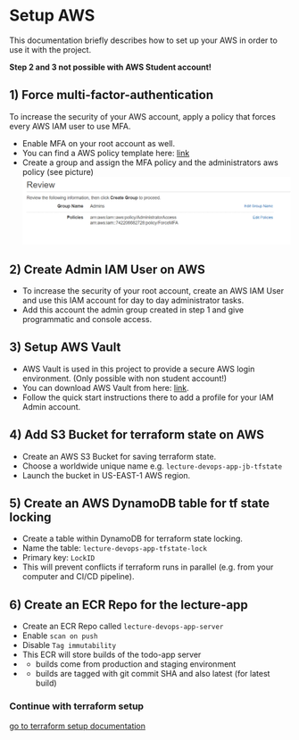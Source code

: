 # Setup AWS 

This documentation briefly describes how to set up your AWS 
in order to use it with the project. 

**Step 2 and 3 not possible with AWS Student account!**

## 1) Force multi-factor-authentication
To increase the security of your AWS account, apply a
policy that forces every AWS IAM user to use MFA. 
- Enable MFA on your root account as well. 
- You can find a AWS policy template here: [link](./aws-policies/force-mfa.json)
- Create a group and assign the MFA policy and the administrators aws policy (see picture)
![alt text](./pics/aws-create-group.PNG "Add group in AWS")


## 2) Create Admin IAM User on AWS 

- To increase the security of your root account, create an 
AWS IAM User and use this IAM account for day to day administrator 
tasks. 
- Add this account the admin group created in step 1 and give 
programmatic and console access.

## 3) Setup AWS Vault
- AWS Vault is used in this project to provide a secure AWS login environment. (Only possible with non student account!)
- You can download AWS Vault from here: [link](https://github.com/99designs/aws-vault).
- Follow the quick start instructions there to add a profile for your IAM Admin account.

## 4) Add S3 Bucket for terraform state on AWS
- Create an AWS S3 Bucket for saving terraform state.
- Choose a worldwide unique name e.g. ```lecture-devops-app-jb-tfstate```
- Launch the bucket in US-EAST-1 AWS region.

## 5) Create an AWS DynamoDB table for tf state locking
- Create a table within DynamoDB for terraform state locking.
- Name the table: ```lecture-devops-app-tfstate-lock```
- Primary key: ```LockID```
- This will prevent conflicts if terraform runs in parallel (e.g. from your computer and CI/CD pipeline).

## 6) Create an ECR Repo for the lecture-app
- Create an ECR Repo called ```lecture-devops-app-server```
- Enable ```scan on push```
- Disable ```Tag immutability```
- This ECR will store builds of the todo-app server 
- - builds come from production and staging environment
- - builds are tagged with git commit SHA and also latest (for latest build)

### Continue with terraform setup
[go to terraform setup documentation](./setup-terraform.md)

